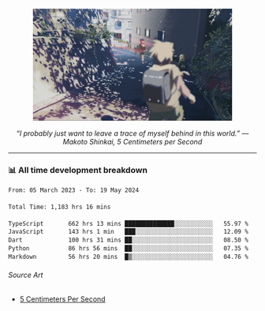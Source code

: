 <p align="center"><img src="asset/header.jpg" width="80%"/></p>
<p align="center"><i>“I probably just want to leave a trace of myself behind in this world.” ― Makoto Shinkai, 5 Centimeters per Second</i></p>

---
<!--
<details>
  <summary>📃 My Resume</summary>

### Education

- 📖 **Computer Science**\
📆 10/2021 - present\
📍 **Thang Long University** - Hoang Mai, Hanoi, Vietnam

### Experience

<img align="right" src="https://img.shields.io/badge/Figma-F24E1E?style=flat&logo=figma&logoColor=white"/>
<img align="right" src="https://img.shields.io/badge/node.js-6DA55F?style=flat&logo=node.js&logoColor=white"/>
<img align="right" src="https://img.shields.io/badge/Next.js-black?style=flat&logo=next.js&logoColor=white"/>
<img align="right" src="https://img.shields.io/badge/TypeScript-007ACC?style=flat&logo=typescript&logoColor=white"/>


- 👨‍💻 **Frontend Web Intern**\
📆 07/2023 - present\
📍 **MQ ICT Solutions** - Hoang Mai, Hanoi, Vietnam
</details> 
-->

### 📊 All time development breakdown

<!--START_SECTION:waka-->

```txt
From: 05 March 2023 - To: 19 May 2024

Total Time: 1,183 hrs 16 mins

TypeScript       662 hrs 13 mins ██████████████░░░░░░░░░░░   55.97 %
JavaScript       143 hrs 1 min   ███░░░░░░░░░░░░░░░░░░░░░░   12.09 %
Dart             100 hrs 31 mins ██░░░░░░░░░░░░░░░░░░░░░░░   08.50 %
Python           86 hrs 56 mins  ██░░░░░░░░░░░░░░░░░░░░░░░   07.35 %
Markdown         56 hrs 20 mins  █▒░░░░░░░░░░░░░░░░░░░░░░░   04.76 %
```

<!--END_SECTION:waka-->

###### Source Art

-  [5 Centimeters Per Second](https://wallhaven.cc/w/nrowq1)

